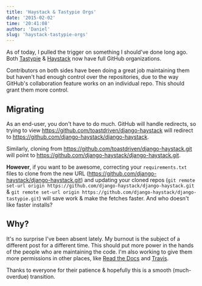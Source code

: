 ```yaml
---
title: 'Haystack & Tastypie Orgs'
date: '2015-02-02'
time: '20:41:08'
author: 'Daniel'
slug: 'haystack-tastypie-orgs'
---
```


As of today, I pulled the trigger on something I should've done long ago.
Both [Tastypie](https://github.com/django-tastypie) &
[Haystack](https://github.com/django-haystack) now have full GitHub
organizations.

Contributors on both sides have been doing a great job maintaining them but
haven't had enough control over the repositories, due to the way GitHub's
collaboration feature works on an individual repo. This should grant them more
control.

## Migrating

As an end-user, you don't have to do much. GitHub will handle redirects, so
trying to view https://github.com/toastdriven/django-haystack will redirect
to https://github.com/django-haystack/django-haystack.

Similarly, cloning from https://github.com/toastdriven/django-haystack.git
will point to https://github.com/django-haystack/django-haystack.git.

**However**, if you want to be awesome, correcting your `requirements.txt` files
to clone from the new URL (https://github.com/django-haystack/django-haystack.git)
and updating your cloned repos
(`git remote set-url origin https://github.com/django-haystack/django-haystack.git` & 
`git remote set-url origin https://github.com/django-haystack/django-tastypie.git`)
will save work & make the fetches faster. And who doesn't like faster installs?

## Why?

It's no surprise I've been absent lately. My burnout is the subject of a
different post for a different time. This should put more power in the hands of
the people who are maintaining the code. I'm also working to give them more
permissions in other places, like [Read the Docs](https://readthedocs.org/)
and [Travis](https://travis-ci.org/).

Thanks to everyone for their patience & hopefully this is a smooth
(much-overdue) transition.
